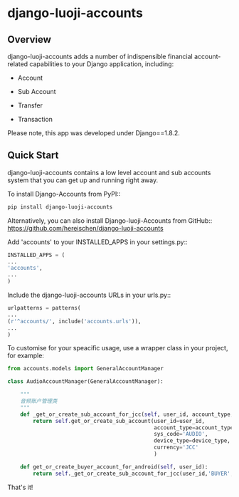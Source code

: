 # django-luoji-accounts


Overview
--------
django-luoji-accounts adds a number of indispensible financial account-related capabilities to your Django application, including:

* Account

* Sub Account

* Transfer

* Transaction 

Please note, this app was developed under Django==1.8.2.

Quick Start
-----------
django-luoji-accounts contains a low level account and sub accounts system that you can get up and running right away. 

To install Django-Accounts from PyPI::
```bash
pip install django-luoji-accounts
```
Alternatively, you can also install Django-luoji-Accounts from GitHub::
https://github.com/hereischen/django-luoji-accounts

Add 'accounts' to your INSTALLED_APPS in your settings.py::

```python
INSTALLED_APPS = (
...
'accounts',
...
)
```
Include the django-luoji-accounts URLs in your urls.py::

```python
urlpatterns = patterns(
...
(r'^accounts/', include('accounts.urls')),
...
)
```

To customise for your speacific usage, use a wrapper class in your project, for example:
```python
from accounts.models import GeneralAccountManager

class AudioAccountManager(GeneralAccountManager):

    """
    音频账户管理类
    """
    def _get_or_create_sub_account_for_jcc(self, user_id, account_type, device_type):
        return self.get_or_create_sub_account(user_id=user_id,
                                              account_type=account_type,
                                              sys_code='AUDIO',
                                              device_type=device_type,
                                              currency='JCC'
                                              )

    def get_or_create_buyer_account_for_android(self, user_id):
        return self._get_or_create_sub_account_for_jcc(user_id,'BUYER', 'ANDROID')
```

That's it!